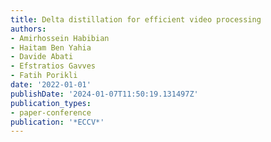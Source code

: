 ```yaml
---
title: Delta distillation for efficient video processing
authors:
- Amirhossein Habibian
- Haitam Ben Yahia
- Davide Abati
- Efstratios Gavves
- Fatih Porikli
date: '2022-01-01'
publishDate: '2024-01-07T11:50:19.131497Z'
publication_types:
- paper-conference
publication: '*ECCV*'
---
```

